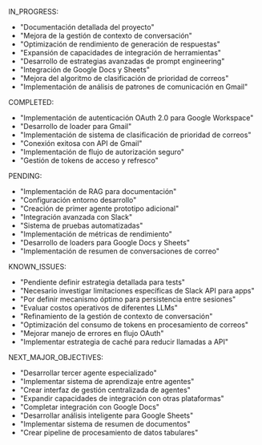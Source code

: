 IN_PROGRESS:

- "Documentación detallada del proyecto"
- "Mejora de la gestión de contexto de conversación"
- "Optimización de rendimiento de generación de respuestas"
- "Expansión de capacidades de integración de herramientas"
- "Desarrollo de estrategias avanzadas de prompt engineering"
- "Integración de Google Docs y Sheets"
- "Mejora del algoritmo de clasificación de prioridad de correos"
- "Implementación de análisis de patrones de comunicación en Gmail"

COMPLETED:

- "Implementación de autenticación OAuth 2.0 para Google Workspace"
- "Desarrollo de loader para Gmail"
- "Implementación de sistema de clasificación de prioridad de correos"
- "Conexión exitosa con API de Gmail"
- "Implementación de flujo de autorización seguro"
- "Gestión de tokens de acceso y refresco"

PENDING:

- "Implementación de RAG para documentación"
- "Configuración entorno desarrollo"
- "Creación de primer agente prototipo adicional"
- "Integración avanzada con Slack"
- "Sistema de pruebas automatizadas"
- "Implementación de métricas de rendimiento"
- "Desarrollo de loaders para Google Docs y Sheets"
- "Implementación de resumen de conversaciones de correo"

KNOWN_ISSUES:

- "Pendiente definir estrategia detallada para tests"
- "Necesario investigar limitaciones específicas de Slack API para apps"
- "Por definir mecanismo óptimo para persistencia entre sesiones"
- "Evaluar costos operativos de diferentes LLMs"
- "Refinamiento de la gestión de contexto de conversación"
- "Optimización del consumo de tokens en procesamiento de correos"
- "Mejorar manejo de errores en flujo OAuth"
- "Implementar estrategia de caché para reducir llamadas a API"

NEXT_MAJOR_OBJECTIVES:

- "Desarrollar tercer agente especializado"
- "Implementar sistema de aprendizaje entre agentes"
- "Crear interfaz de gestión centralizada de agentes"
- "Expandir capacidades de integración con otras plataformas"
- "Completar integración con Google Docs"
- "Desarrollar análisis inteligente para Google Sheets"
- "Implementar sistema de resumen de documentos"
- "Crear pipeline de procesamiento de datos tabulares"
